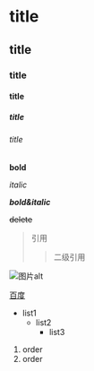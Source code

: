 # title
## title
### title
#### title
##### title
###### title

**bold**

*italic*

***bold&italic***

~~delete~~

>引用
>>二级引用

![图片alt](https://url)

[百度](https://www.baidu.com)

- list1
  - list2
    - list3
1. order
2. order
